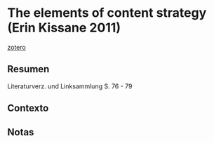 # The elements of content strategy (Erin Kissane 2011)

[zotero](zotero://select/items/@kissane2011)

## Resumen

Literaturverz. und Linksammlung S. 76 - 79

## Contexto

## Notas

<!--El libro se estructura en-->

<!--Estructura conceptual:-->

<!--Argumentos generales:-->

